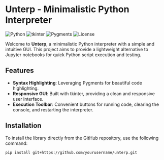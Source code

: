 # Unterp - Minimalistic Python Interpreter

![Python](https://img.shields.io/badge/Python-3.8%2B-blue)
![tkinter](https://img.shields.io/badge/tkinter-%20UI%20library-red)
![Pygments](https://img.shields.io/badge/Pygments-Syntax%20Highlighting-brightgreen)
![License](https://img.shields.io/badge/License-MIT-green)

Welcome to **Unterp**, a minimalistic Python interpreter with a simple and intuitive GUI. This project aims to provide a lightweight alternative to Jupyter notebooks for quick Python script execution and testing.

## Features

- **Syntax Highlighting**: Leveraging Pygments for beautiful code highlighting.
- **Responsive GUI**: Built with tkinter, providing a clean and responsive user interface.
- **Execution Toolbar**: Convenient buttons for running code, clearing the console, and restarting the interpreter.

## Installation

To install the library directly from the GitHub repository, use the following command:

```sh
pip install git+https://github.com/yourusername/unterp.git
